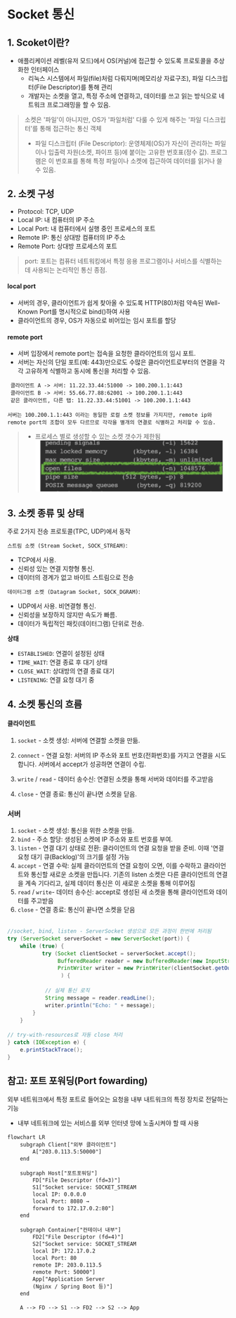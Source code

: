 # Socket 통신

## 1. Scoket이란?
- 애플리케이션 레벨(유저 모드)에서 OS(커널)에 접근할 수 있도록 프로토콜을 추상화한 인터페이스
    - 리눅스 시스템에서 파일(file)처럼 다뤄지며(메모리상 자료구조), 파일 디스크립터(File Descriptor)를 통해 관리
    - 개발자는 소켓을 열고, 특정 주소에 연결하고, 데이터를 쓰고 읽는 방식으로 네트워크 프로그래밍을 할 수 있음.
> 소켓은 '파일'이 아니지만, OS가 '파일처럼' 다룰 수 있게 해주는 '파일 디스크립터'를 통해 접근하는 통신 객체
> - 파일 디스크립터 (File Descriptor): 운영체제(OS)가 자신이 관리하는 파일이나 입출력 자원(소켓, 파이프 등)에 붙이는 고유한 번호표(정수 값). 프로그램은 이 번호표를 통해 특정 파일이나 소켓에 접근하여 데이터를 읽거나 쓸 수 있음.

## 2. 소켓 구성
- Protocol:  TCP, UDP
- Local IP: 내 컴퓨터의 IP 주소
- Local Port: 내 컴퓨터에서 실행 중인 프로세스의 포트
- Remote IP: 통신 상대방 컴퓨터의 IP 주소
- Remote Port: 상대방 프로세스의 포트
> port: 포트는 컴퓨터 네트워킹에서 특정 응용 프로그램이나 서비스를 식별하는 데 사용되는 논리적인 통신 종점.

#### local port
- 서버의 경우, 클라이언트가 쉽게 찾아올 수 있도록 HTTP(80)처럼 약속된 Well-Known Port를 명시적으로 bind()하여 사용
- 클라이언트의 경우, OS가 자동으로 비어있는 임시 포트를 할당

#### remote port
- 서버 입장에서 remote port는 접속을 요청한 클라이언트의 임시 포트.
- 서버는 자신의 단일 포트(예: 443)만으로도 수많은 클라이언트로부터의 연결을 각각 고유하게 식별하고 동시에 통신을 처리할 수 있음.
```
 클라이언트 A -> 서버: 11.22.33.44:51000 -> 100.200.1.1:443
 클라이언트 B -> 서버: 55.66.77.88:62001 -> 100.200.1.1:443
 같은 클라이언트, 다른 탭: 11.22.33.44:51001 -> 100.200.1.1:443

서버는 100.200.1.1:443 이라는 동일한 로컬 소켓 정보를 가지지만, remote ip와 remote port의 조합이 모두 다르므로 각각을 별개의 연결로 식별하고 처리할 수 있슴.
```
> - 프로세스 별로 생성할 수 있는 소켓 갯수가 제한됨
> ![alt text](image.png)



## 3. 소켓 종류 및 상태
주로 2가지 전송 프로토콜(TPC, UDP)에서 동작

`스트림 소켓 (Stream Socket, SOCK_STREAM)`: 
- TCP에서 사용. 
- 신뢰성 있는 연결 지향형 통신. 
- 데이터의 경계가 없고 바이트 스트림으로 전송

`데이터그램 소켓 (Datagram Socket, SOCK_DGRAM)`: 
- UDP에서 사용. 비연결형 통신. 
- 신뢰성을 보장하지 않지만 속도가 빠름.
- 데이터가 독립적인 패킷(데이터그램) 단위로 전송.

**상태**
- `ESTABLISHED`: 연결이 설정된 상태
- `TIME_WAIT`: 연결 종료 후 대기 상태
- `CLOSE_WAIT`: 상대방의 연결 종료 대기
- `LISTENING`: 연결 요청 대기 중


## 4. 소켓 통신의 흐름

#### 클라이언트
1. `socket` - 소켓 생성:
    서버에 연결할 소켓을 만듦.

2. `connect` - 연결 요청:
    서버의 IP 주소와 포트 번호(전화번호)를 가지고 연결을 시도합니다. 서버에서 accept가 성공하면 연결이 수립.

3. `write` / `read`  - 데이터 송수신:
    연결된 소켓을 통해 서버와 데이터를 주고받음

4. `close` - 연결 종료:
    통신이 끝나면 소켓을 닫음.

### 서버
1. `socket` - 소켓 생성:
통신을 위한 소켓을 만듦.
2. `bind` - 주소 할당:
    생성된 소켓에 IP 주소와 포트 번호를 부여.
3. `listen` - 연결 대기 상태로 전환:
    클라이언트의 연결 요청을 받을 준비. 이때 '연결 요청 대기 큐(Backlog)'의 크기를 설정 가능
4. `accept` - 연결 수락:
    실제 클라이언트의 연결 요청이 오면, 이를 수락하고 클라이언트와 통신할 새로운 소켓을 만듭니다. 기존의 listen 소켓은 다른 클라이언트의 연결을 계속 기다리고, 실제 데이터 통신은 이 새로운 소켓을 통해 이루어짐
5. `read` / `write`- 데이터 송수신:
    accept로 생성된 새 소켓을 통해 클라이언트와 데이터를 주고받음
6. `close` - 연결 종료:
    통신이 끝나면 소켓을 닫음
```java

//socket, bind, listen - ServerSocket 생성으로 모든 과정이 한번에 처리됨
try (ServerSocket serverSocket = new ServerSocket(port)) {
    while (true) {
           try (Socket clientSocket = serverSocket.accept();
                BufferedReader reader = new BufferedReader(new InputStreamReader(clientSocket.getInputStream()));
                PrintWriter writer = new PrintWriter(clientSocket.getOutputStream(), true)
                 ) {
            
            // 실제 통신 로직
            String message = reader.readLine();
            writer.println("Echo: " + message);
        }
    }

// try-with-resources로 자동 close 처리
} catch (IOException e) {
    e.printStackTrace();
}

```

## 참고: 포트 포워딩(Port fowarding)
외부 네트워크에서 특정 포트로 들어오는 요청을 내부 내트워크의 특정 장치로 전달하는 기능
- 내부 네트워크에 있는 서비스를 외부 인터넷 망에 노출시켜야 할 때 사용
```mermaid
flowchart LR
    subgraph Client["외부 클라이언트"]
        A["203.0.113.5:50000"]
    end

    subgraph Host["포트포워딩"]
        FD["File Descriptor (fd=3)"]
        S1["Socket service: SOCKET_STREAM
        local IP: 0.0.0.0
        local Port: 8080 → 
        forward to 172.17.0.2:80"]
    end

    subgraph Container["컨테이너 내부"]
        FD2["File Descriptor (fd=4)"]
        S2["Socket service: SOCKET_STREAM
        local IP: 172.17.0.2
        local Port: 80 
        remote IP: 203.0.113.5
        remote Port: 50000"]
        App["Application Server 
        (Nginx / Spring Boot 등)"]
    end

    A --> FD --> S1 --> FD2 --> S2 --> App
```
